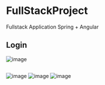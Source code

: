 # FullStackProject
Fullstack Application Spring + Angular

## Login
![image](https://user-images.githubusercontent.com/95514120/194891085-48e691d5-b7bb-4a85-9856-df742e2afcd4.png)

##
![image](https://user-images.githubusercontent.com/95514120/194891253-997f56bb-7a81-4a7f-9980-6597b46bc58d.png)
![image](https://user-images.githubusercontent.com/95514120/194891336-64797119-5d2a-4249-bb6d-3b0a211364c1.png)
![image](https://user-images.githubusercontent.com/95514120/194891561-93ef17e5-7f99-410c-a648-6a59761280b7.png)
